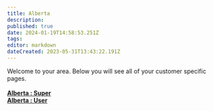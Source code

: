 ```yaml
---
title: Alberta
description: 
published: true
date: 2024-01-19T14:58:53.251Z
tags: 
editor: markdown
dateCreated: 2023-05-31T13:43:22.191Z
---
```


Welcome to your area. Below you will see all of your customer specific pages.<br><br><b>[Alberta : Super](/Apps/Customers/Alberta/Alberta~Super)<br></b><b>[Alberta : User](/Apps/Customers/Alberta/Alberta~User)<br></b>